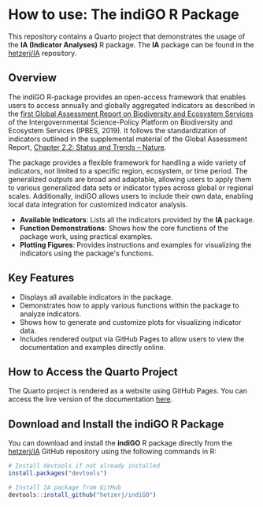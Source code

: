 # How to use: The indiGO R Package

This repository contains a Quarto project that demonstrates the usage of the **IA (Indicator Analyses)** R package. The **IA** package can be found in the [hetzerj/IA](https://github.com/hetzerj/IA) repository.

## Overview

The indiGO R-package provides an open-access framework that enables users to access annually and globally aggregated indicators as described in the [first Global Assessment Report on Biodiversity and Ecosystem Services](https://doi.org/10.5281/zenodo.3831673) of the Intergovernmental Science-Policy Platform on Biodiversity and Ecosystem Services (IPBES, 2019). It follows the standardization of indicators outlined in the supplemental material of the Global Assessment Report, [Chapter 2.2: Status and Trends – Nature](https://doi.org/10.5281/zenodo.3832005).

The package provides a flexible framework for handling a wide variety of indicators, not limited to a specific region, ecosystem, or time period. The generalized outputs are broad and adaptable, allowing users to apply them to various generalized data sets or indicator types across global or regional scales. Additionally, indiGO allows users to include their own data, enabling local data integration for customized indicator analysis.

-   **Available Indicators**: Lists all the indicators provided by the **IA** package.
-   **Function Demonstrations**: Shows how the core functions of the package work, using practical examples.
-   **Plotting Figures**: Provides instructions and examples for visualizing the indicators using the package's functions.

## Key Features

-   Displays all available indicators in the package.
-   Demonstrates how to apply various functions within the package to analyze indicators.
-   Shows how to generate and customize plots for visualizing indicator data.
-   Includes rendered output via GitHub Pages to allow users to view the documentation and examples directly online.

## How to Access the Quarto Project

The Quarto project is rendered as a website using GitHub Pages. You can access the live version of the documentation [here](https://hetzerj.github.io/IA_quarto/).

## Download and Install the indiGO R Package

You can download and install the **indiGO** R package directly from the [hetzerj/IA](https://github.com/hetzerj/indiGO) GitHub repository using the following commands in R:

``` r
# Install devtools if not already installed
install.packages("devtools")

# Install IA package from GitHub
devtools::install_github("hetzerj/indiGO")
```
